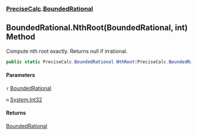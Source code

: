 ### [PreciseCalc](PreciseCalc.md 'PreciseCalc').[BoundedRational](PreciseCalc.BoundedRational.md 'PreciseCalc.BoundedRational')

## BoundedRational.NthRoot(BoundedRational, int) Method

Compute nth root exactly. Returns null if irrational.

```csharp
public static PreciseCalc.BoundedRational NthRoot(PreciseCalc.BoundedRational r, int n);
```
#### Parameters

<a name='PreciseCalc.BoundedRational.NthRoot(PreciseCalc.BoundedRational,int).r'></a>

`r` [BoundedRational](PreciseCalc.BoundedRational.md 'PreciseCalc.BoundedRational')

<a name='PreciseCalc.BoundedRational.NthRoot(PreciseCalc.BoundedRational,int).n'></a>

`n` [System.Int32](https://docs.microsoft.com/en-us/dotnet/api/System.Int32 'System.Int32')

#### Returns
[BoundedRational](PreciseCalc.BoundedRational.md 'PreciseCalc.BoundedRational')
